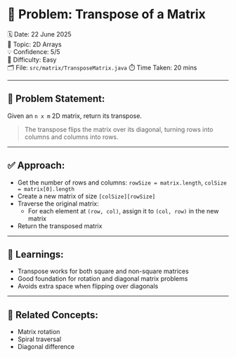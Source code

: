 # 🔄 Problem: Transpose of a Matrix

🗓️ Date: 22 June 2025  
📁 Topic: 2D Arrays  
💡 Confidence: 5/5  
📌 Difficulty: Easy  
🗂️ File: `src/matrix/TransposeMatrix.java`
⏱️ Time Taken: 20 mins


---

## 🧠 Problem Statement:

Given an `n x m` 2D matrix, return its transpose.

> The transpose flips the matrix over its diagonal, turning rows into columns and columns into rows.

---

## ✅ Approach:

- Get the number of rows and columns: `rowSize = matrix.length`, `colSize = matrix[0].length`
- Create a new matrix of size `[colSize][rowSize]`
- Traverse the original matrix:
    - For each element at `(row, col)`, assign it to `(col, row)` in the new matrix
- Return the transposed matrix

---

## 🧠 Learnings:

- Transpose works for both square and non-square matrices
- Good foundation for rotation and diagonal matrix problems
- Avoids extra space when flipping over diagonals

---

## 🔗 Related Concepts:

- Matrix rotation
- Spiral traversal
- Diagonal difference
